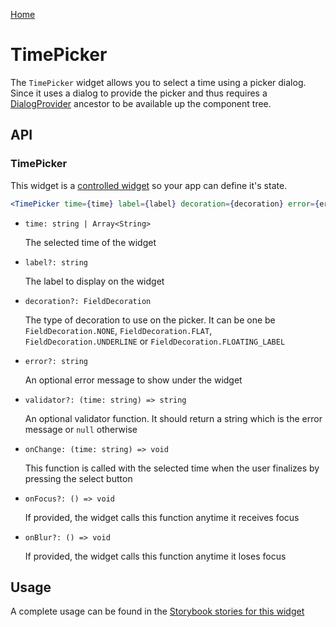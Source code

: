[Home](../README.md)

# TimePicker

The `TimePicker` widget allows you to select a time using a picker dialog. Since it uses a dialog to
provide the picker and thus requires a [DialogProvider](api-reference/dialog-provider.md) ancestor to be
available up the component tree.

## API

### TimePicker

This widget is a [controlled widget](https://reactjs.org/docs/forms.html#controlled-components) so
your app can define it's state.

```jsx
<TimePicker time={time} label={label} decoration={decoration} error={error} validator={validator} onChange={onChange} onFocus={onFocus} onBlur={onBlur} />
```

-   `time: string | Array<String>`

    The selected time of the widget

-   `label?: string`

    The label to display on the widget

-   `decoration?: FieldDecoration`

    The type of decoration to use on the picker. It can be one be `FieldDecoration.NONE`,
    `FieldDecoration.FLAT`, `FieldDecoration.UNDERLINE` or `FieldDecoration.FLOATING_LABEL`

-   `error?: string`

    An optional error message to show under the widget

-   `validator?: (time: string) => string`

    An optional validator function. It should return a string which is the error message or `null`
    otherwise

-   `onChange: (time: string) => void`

    This function is called with the selected time when the user finalizes by pressing the select
    button

-   `onFocus?: () => void`

    If provided, the widget calls this function anytime it receives focus

-   `onBlur?: () => void`

    If provided, the widget calls this function anytime it loses focus

## Usage

A complete usage can be found in the [Storybook stories for this widget](../src/picker/time-picker/index.stories.tsx)
